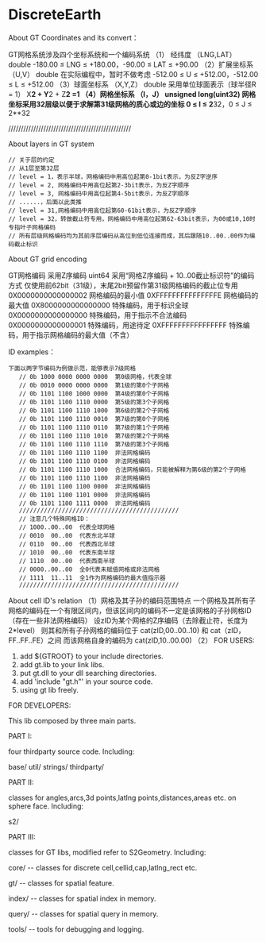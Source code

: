 # DiscreteEarth

About GT Coordinates and its convert： 

GT网格系统涉及四个坐标系统和一个编码系统
（1） 经纬度          （LNG,LAT）       double
                     -180.00 ≤ LNG ≤ +180.00，-90.00 ≤ LAT ≤ +90.00
（2）扩展坐标系      （U,V）           double  在实际编程中，暂时不做考虑
                     -512.00 ≤ U ≤ +512.00，-512.00 ≤ L ≤ +512.00
（3）球面坐标系      （X,Y,Z）         double   采用单位球面表示（球半径R = 1）
                     X**2 + Y**2 + Z**2 =1
（4）网格坐标系      （I，J）          unsigned long(uint32)  网格坐标采用32层级以便于求解第31级网格的质心或边的坐标
                      0 ≤ I ≤ 2**32，0 ≤ J ≤ 2**32
                      

/////////////////////////////////////////////////

About layers in GT system

    // 关于层的约定
    // 从1层至第32层
    // level = 1，表示半球，网格编码中用高位起第0-1bit表示，为反Z字逆序
    // level = 2, 网格编码中用高位起第2-3bit表示，为反Z字顺序
    // level = 3, 网格编码中用高位起第4-5bit表示，为反Z字顺序
    // ......，后面以此类推
    // level = 31,网格编码中用高位起第60-61bit表示，为反Z字顺序
    // level = 32，转做截止符专用，网格编码中用高位起第62-63bit表示，为00或10,10时专指叶子网格编码
    // 所有层级网格编码均为其前序层编码从高位到低位连接而成，其后跟随10..00..00作为编码截止标识
    
About GT grid encoding
                      
GT网格编码       采用Z序编码     uint64  采用“网格Z序编码 + 10..00截止标识符”的编码方式
                 仅使用前62bit（31级），末尾2bit预留作第31级网格编码的截止位专用
                 0X0000000000000002 网格编码的最小值
                 0XFFFFFFFFFFFFFFFE 网格编码的最大值
                 0X8000000000000000 特殊编码，用于标识全球
                 0X0000000000000000 特殊编码，用于指示不合法编码
                 0X0000000000000001 特殊编码，用途待定
                 0XFFFFFFFFFFFFFFFF 特殊编码，用于指示网格编码的最大值（不含）

ID examples： 

    下面以两字节编码为例做示范，能够表示7级网格
       // 0b 1000 0000 0000 0000  第0级网格，代表全球
       // 0b 0010 0000 0000 0000  第1级的第0个子网格
       // 0b 1101 1100 1000 0000  第4级的第0个子网格
       // 0b 1101 1100 1110 0000  第5级的第3个子网格
       // 0b 1101 1100 1110 1000  第6级的第2个子网格
       // 0b 1101 1100 1110 0010  第7级的第0个子网格
       // 0b 1101 1100 1110 0110  第7级的第1个子网格
       // 0b 1101 1100 1110 1010  第7级的第2个子网格
       // 0b 1101 1100 1110 1110  第7级的第3个子网格
       // 0b 1101 1100 1110 1100  非法网格编码
       // 0b 1101 1100 1110 0100  非法网格编码
       // 0b 1101 1100 1110 1000  合法网格编码，只能被解释为第6级的第2个子网格
       // 0b 1101 1100 1110 1100  非法网格编码
       // 0b 1101 1100 1100 0000  非法网格编码
       // 0b 1101 1100 1101 0000  非法网格编码
       // 0b 1101 1100 1111 0000  非法网格编码
       /////////////////////////////////////////////
       // 注意几个特殊网格ID：
       // 1000..00..00  代表全球网格
       // 0010  00..00  代表东北半球
       // 0110  00..00  代表西北半球
       // 1010  00..00  代表东南半球
       // 1110  00..00  代表西南半球
       // 0000..00..00  全0代表未赋值网格或非法网格
       // 1111  11..11  全1作为网格编码的最大值指示器
       /////////////////////////////////////////////
                  
About cell ID's relation
    （1）网格及其子孙的编码范围特点
    一个网格及其所有子网格的编码在一个有限区间内，但该区间内的编码不一定是该网格的子孙网格ID（存在一些非法网格编码）
    设zID为某个网格的Z序编码（去除截止符，长度为2*level）
    则其和所有子孙网格的编码位于 cat(zID,00..00..10) 和 cat（zID， FF..FF..FE）之间
    而该网格自身的编码为 cat(zID,10..00.00)
    （2）
FOR USERS:
1. add ${GTROOT} to your include directories.
2. add gt.lib to your link libs.
3. put gt.dll to your dll searching directories.
4. add 'include "gt.h"' in your source code.
5. using gt lib freely. 


FOR DEVELOPERS:

This lib composed by three main parts.

PART I: 

four thirdparty source code. Including:

base/
util/
strings/
thirdparty/

PART II:

classes for angles,arcs,3d points,latlng points,distances,areas etc. on sphere face. Including:

s2/

PART III:

classes for GT libs, modified refer to S2Geometry. Including:

core/	 	-- 	classes for discrete cell,cellid,cap,latlng_rect etc.

gt/		 	--  classes for spatial feature.
 
index/		--	classes for spatial index in memory.

query/      --  classes for spatial query in memory.

tools/		-- 	tools for debugging and logging.

